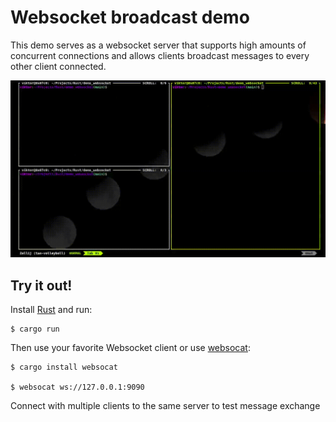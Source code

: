 # Websocket broadcast demo

This demo serves as a websocket server that supports high amounts of concurrent connections and allows clients broadcast messages to every other client connected.

![GIF demo](/demo/recording.gif?raw=true "Websocket connection")

## Try it out!
Install [Rust](https://rustup.rs/) and run:
```
$ cargo run
```

Then use your favorite Websocket client or use [websocat](https://github.com/vi/websocat):
```
$ cargo install websocat

$ websocat ws://127.0.0.1:9090
```
Connect with multiple clients to the same server to test message exchange